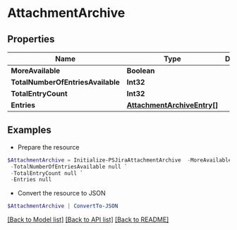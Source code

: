 # AttachmentArchive
## Properties

Name | Type | Description | Notes
------------ | ------------- | ------------- | -------------
**MoreAvailable** | **Boolean** |  | [optional] 
**TotalNumberOfEntriesAvailable** | **Int32** |  | [optional] 
**TotalEntryCount** | **Int32** |  | [optional] 
**Entries** | [**AttachmentArchiveEntry[]**](AttachmentArchiveEntry.md) |  | [optional] 

## Examples

- Prepare the resource
```powershell
$AttachmentArchive = Initialize-PSJiraAttachmentArchive  -MoreAvailable null `
 -TotalNumberOfEntriesAvailable null `
 -TotalEntryCount null `
 -Entries null
```

- Convert the resource to JSON
```powershell
$AttachmentArchive | ConvertTo-JSON
```

[[Back to Model list]](../README.md#documentation-for-models) [[Back to API list]](../README.md#documentation-for-api-endpoints) [[Back to README]](../README.md)

